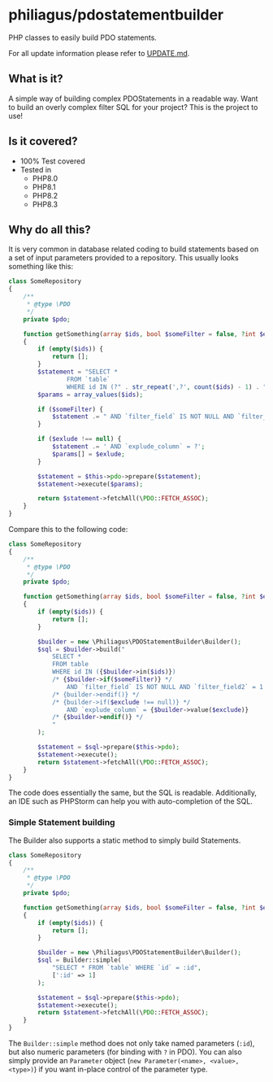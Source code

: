 # philiagus/pdostatementbuilder
PHP classes to easily build PDO statements.

For all update information please refer to [UPDATE.md](./UPDATE.md).

## What is it?

A simple way of building complex PDOStatements in a readable way. Want to build an overly complex filter SQL for your project? This is the project to use!

## Is it covered?
- 100% Test covered
- Tested in
    - PHP8.0
    - PHP8.1
    - PHP8.2
    - PHP8.3

## Why do all this?

It is very common in database related coding to build statements based on a set of input parameters provided to a repository. This usually looks something like this:

```php
class SomeRepository
{
    /**
     * @type \PDO
     */
    private $pdo;

    function getSomething(array $ids, bool $someFilter = false, ?int $exlude = null): array
    {
        if (empty($ids)) {
            return [];
        }
        $statement = "SELECT *
                FROM `table`
                WHERE id IN (?" . str_repeat(',?', count($ids) - 1) . ")";
        $params = array_values($ids);

        if ($someFilter) {
            $statement .= " AND `filter_field` IS NOT NULL AND `filter_field2` = 1";
        }

        if ($exlude !== null) {
            $statement .= ' AND `explude_column` = ?';
            $params[] = $exlude;
        }

        $statement = $this->pdo->prepare($statement);
        $statement->execute($params);

        return $statement->fetchAll(\PDO::FETCH_ASSOC);
    }
}
```

Compare this to the following code:

```php
class SomeRepository
{
    /**
     * @type \PDO
     */
    private $pdo;

    function getSomething(array $ids, bool $someFilter = false, ?int $exclude = null): array
    {
        if (empty($ids)) {
            return [];
        }

        $builder = new \Philiagus\PDOStatementBuilder\Builder();
        $sql = $builder->build("
            SELECT *
            FROM table
            WHERE id IN ({$builder->in($ids)})
            /* {$builder->if($someFilter)} */
                AND `filter_field` IS NOT NULL AND `filter_field2` = 1
            /* {builder->endif()} */
            /* {builder->if($exclude !== null)} */
                AND `explude_column` = {$builder->value($exclude)}
            /* {$builder->endif()} */
            "
        );

        $statement = $sql->prepare($this->pdo);
        $statement->execute();
        return $statement->fetchAll(\PDO::FETCH_ASSOC);
    }
}
```

The code does essentially the same, but the SQL is readable. Additionally, an IDE such as PHPStorm can help you with auto-completion of the SQL.

### Simple Statement building

The Builder also supports a static method to simply build Statements.

```php
class SomeRepository
{
    /**
     * @type \PDO
     */
    private $pdo;

    function getSomething(array $ids, bool $someFilter = false, ?int $exclude = null): array
    {
        if (empty($ids)) {
            return [];
        }

        $builder = new \Philiagus\PDOStatementBuilder\Builder();
        $sql = Builder::simple(
            "SELECT * FROM `table` WHERE `id` = :id",
            [':id' => 1]
        );

        $statement = $sql->prepare($this->pdo);
        $statement->execute();
        return $statement->fetchAll(\PDO::FETCH_ASSOC);
    }
}
```

The `Builder::simple` method does not only take named parameters (`:id`), but also numeric parameters (for binding with `?` in PDO). You can also simply provide an `Parameter` object (`new Parameter(<name>, <value>, <type>)`) if you want in-place control of the parameter type.
